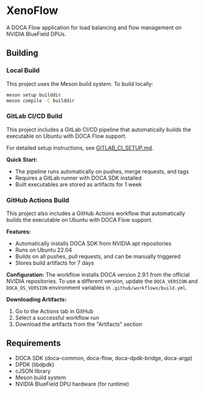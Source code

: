 # XenoFlow

A DOCA Flow application for load balancing and flow management on NVIDIA BlueField DPUs.

## Building

### Local Build

This project uses the Meson build system. To build locally:

```bash
meson setup builddir
meson compile -C builddir
```

### GitLab CI/CD Build

This project includes a GitLab CI/CD pipeline that automatically builds the executable on Ubuntu with DOCA Flow support.

For detailed setup instructions, see [GITLAB_CI_SETUP.md](GITLAB_CI_SETUP.md).

**Quick Start:**
- The pipeline runs automatically on pushes, merge requests, and tags
- Requires a GitLab runner with DOCA SDK installed
- Built executables are stored as artifacts for 1 week

### GitHub Actions Build

This project also includes a GitHub Actions workflow that automatically builds the executable on Ubuntu with DOCA Flow support.

**Features:**
- Automatically installs DOCA SDK from NVIDIA apt repositories
- Runs on Ubuntu 22.04
- Builds on all pushes, pull requests, and can be manually triggered
- Stores build artifacts for 7 days

**Configuration:**
The workflow installs DOCA version 2.9.1 from the official NVIDIA repositories. To use a different version, update the `DOCA_VERSION` and `DOCA_OS_VERSION` environment variables in `.github/workflows/build.yml`.

**Downloading Artifacts:**
1. Go to the Actions tab in GitHub
2. Select a successful workflow run
3. Download the artifacts from the "Artifacts" section

## Requirements

- DOCA SDK (doca-common, doca-flow, doca-dpdk-bridge, doca-argp)
- DPDK (libdpdk)
- cJSON library
- Meson build system
- NVIDIA BlueField DPU hardware (for runtime)